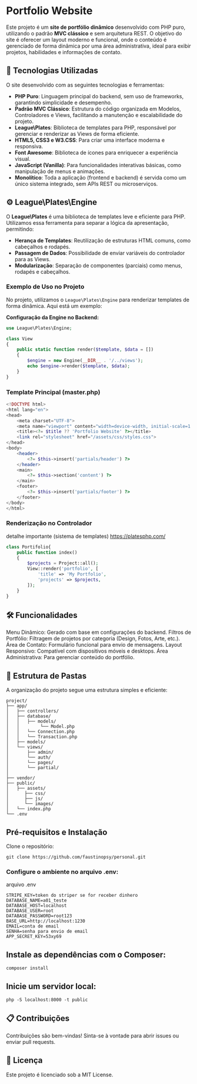 # Portfolio Website

Este projeto é um **site de portfólio dinâmico** desenvolvido com PHP puro, utilizando o padrão **MVC clássico** e sem arquitetura REST. O objetivo do site é oferecer um layout moderno e funcional, onde o conteúdo é gerenciado de forma dinâmica por uma área administrativa, ideal para exibir projetos, habilidades e informações de contato.

## 🚀 Tecnologias Utilizadas

O site desenvolvido com as seguintes tecnologias e ferramentas:

- **PHP Puro**: Linguagem principal do backend, sem uso de frameworks, garantindo simplicidade e desempenho.
- **Padrão MVC Clássico**: Estrutura do código organizada em Modelos, Controladores e Views, facilitando a manutenção e escalabilidade do projeto.
- **League\Plates**: Biblioteca de templates para PHP, responsável por gerenciar e renderizar as Views de forma eficiente.
- **HTML5, CSS3 e W3.CSS**: Para criar uma interface moderna e responsiva.
- **Font Awesome**: Biblioteca de ícones para enriquecer a experiência visual.
- **JavaScript (Vanilla)**: Para funcionalidades interativas básicas, como manipulação de menus e animações.
- **Monolítico**: Toda a aplicação (frontend e backend) é servida como um único sistema integrado, sem APIs REST ou microserviços.

## ⚙️ League\Plates\Engine

O **League\Plates** é uma biblioteca de templates leve e eficiente para PHP. Utilizamos essa ferramenta para separar a lógica da apresentação, permitindo:

- **Herança de Templates**: Reutilização de estruturas HTML comuns, como cabeçalhos e rodapés.
- **Passagem de Dados**: Possibilidade de enviar variáveis do controlador para as Views.
- **Modularização**: Separação de componentes (parciais) como menus, rodapés e cabeçalhos.

### Exemplo de Uso no Projeto

No projeto, utilizamos o `League\Plates\Engine` para renderizar templates de forma dinâmica. Aqui está um exemplo:

**Configuração da Engine no Backend:**
```php
use League\Plates\Engine;

class View
{
    public static function render($template, $data = [])
    {
        $engine = new Engine(__DIR__ . '/../views');
        echo $engine->render($template, $data);
    }
}
```

### Template Principal (master.php)

```php
<!DOCTYPE html>
<html lang="en">
<head>
    <meta charset="UTF-8">
    <meta name="viewport" content="width=device-width, initial-scale=1.0">
    <title><?= $title ?? 'Portfolio Website' ?></title>
    <link rel="stylesheet" href="/assets/css/styles.css">
</head>
<body>
    <header>
        <?= $this->insert('partials/header') ?>
    </header>
    <main>
        <?= $this->section('content') ?>
    </main>
    <footer>
        <?= $this->insert('partials/footer') ?>
    </footer>
</body>
</html>
```

### Renderização no Controlador
detalhe importante (sistema de templates)
https://platesphp.com/

```php
class Portifolio{
    public function index()
    {
        $projects = Project::all();
        View::render('portfolio', [
            'title' => 'My Portfolio',
            'projects' => $projects,
        ]);
    }
}
```
## 🛠️ Funcionalidades
Menu Dinâmico: Gerado com base em configurações do backend.
Filtros de Portfólio: Filtragem de projetos por categoria (Design, Fotos, Arte, etc.).
Área de Contato: Formulário funcional para envio de mensagens.
Layout Responsivo: Compatível com dispositivos móveis e desktops.
Área Administrativa: Para gerenciar conteúdo do portfólio.

## 📂 Estrutura de Pastas
A organização do projeto segue uma estrutura simples e eficiente:
```
project/
├── app/
│   ├── controllers/
│   ├── database/
│   │   ├── models/
│   │        └── Model.php
│   │   └── Connection.php
│   │   └── Transaction.php
│   ├── models/
│   └── views/
│       ├── admin/
│       └── auth/
│       └── pages/
│       └── partial/
│ 
├── vendor/
├── public/
│   ├── assets/
│      ├── css/
│      ├── js/
│      └── images/
│   └── index.php
└── .env
```


## Pré-requisitos e Instalação
Clone o repositório:
```
git clone https://github.com/faustinopsy/personal.git
```
### Configure o ambiente no arquivo .env:
arquivo .env
```
STRIPE_KEY=token do striper se for receber dinhero
DATABASE_NAME=a01_teste
DATABASE_HOST=localhost
DATABASE_USER=root
DATABASE_PASSWORD=root123
BASE_URL=http://localhost:1230
EMAIL=conta de email
SENHA=senha para envio de email
APP_SECRET_KEY=53xy69
```
## Instale as dependências com o Composer:
```
composer install
```
## Inicie um servidor local:

```
php -S localhost:8000 -t public
```

## 📋 Contribuições
Contribuições são bem-vindas! Sinta-se à vontade para abrir issues ou enviar pull requests.

## 📜 Licença
Este projeto é licenciado sob a MIT License.